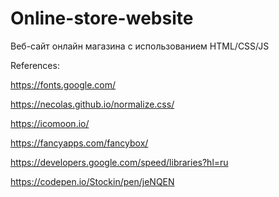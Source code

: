 # Online-store-website
Веб-сайт онлайн магазина с использованием HTML/CSS/JS

References:

https://fonts.google.com/

https://necolas.github.io/normalize.css/

https://icomoon.io/

https://fancyapps.com/fancybox/

https://developers.google.com/speed/libraries?hl=ru

https://codepen.io/Stockin/pen/jeNQEN
